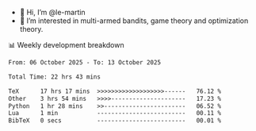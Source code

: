 - 👋 Hi, I’m @le-martin
- 👀 I’m interested in multi-armed bandits, game theory and optimization theory.
<!---- 💞️ I’m looking to collaborate on ...
- 📫 How to reach me ...-->

<!---
Tutorial for using WakaTime stats in GitHub profile: https://github.com/athul/waka-readme
-->

📊 Weekly development breakdown
<!--START_SECTION:waka-->

```txt
From: 06 October 2025 - To: 13 October 2025

Total Time: 22 hrs 43 mins

TeX      17 hrs 17 mins  >>>>>>>>>>>>>>>>>>>------   76.12 %
Other    3 hrs 54 mins   >>>>---------------------   17.23 %
Python   1 hr 28 mins    >>-----------------------   06.52 %
Lua      1 min           -------------------------   00.11 %
BibTeX   0 secs          -------------------------   00.01 %
```

<!--END_SECTION:waka-->

<!---
le-martin/le-martin is a ✨ special ✨ repository because its `README.md` (this file) appears on your GitHub profile.
You can click the Preview link to take a look at your changes.
--->
